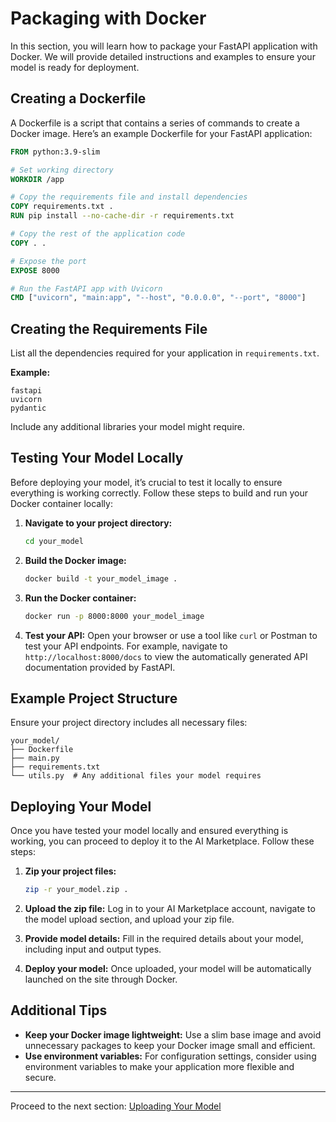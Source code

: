 
# Packaging with Docker

In this section, you will learn how to package your FastAPI application with Docker. We will provide detailed instructions and examples to ensure your model is ready for deployment.

## Creating a Dockerfile
A Dockerfile is a script that contains a series of commands to create a Docker image. Here’s an example Dockerfile for your FastAPI application:

```dockerfile
FROM python:3.9-slim

# Set working directory
WORKDIR /app

# Copy the requirements file and install dependencies
COPY requirements.txt .
RUN pip install --no-cache-dir -r requirements.txt

# Copy the rest of the application code
COPY . .

# Expose the port
EXPOSE 8000

# Run the FastAPI app with Uvicorn
CMD ["uvicorn", "main:app", "--host", "0.0.0.0", "--port", "8000"]
```

## Creating the Requirements File
List all the dependencies required for your application in `requirements.txt`.

**Example:**
```text
fastapi
uvicorn
pydantic
```
Include any additional libraries your model might require.

## Testing Your Model Locally
Before deploying your model, it’s crucial to test it locally to ensure everything is working correctly. Follow these steps to build and run your Docker container locally:

1. **Navigate to your project directory:**
   ```sh
   cd your_model
   ```

2. **Build the Docker image:**
   ```sh
   docker build -t your_model_image .
   ```

3. **Run the Docker container:**
   ```sh
   docker run -p 8000:8000 your_model_image
   ```

4. **Test your API:**
   Open your browser or use a tool like `curl` or Postman to test your API endpoints. For example, navigate to `http://localhost:8000/docs` to view the automatically generated API documentation provided by FastAPI.

## Example Project Structure
Ensure your project directory includes all necessary files:
```
your_model/
├── Dockerfile
├── main.py
├── requirements.txt
└── utils.py  # Any additional files your model requires
```

## Deploying Your Model
Once you have tested your model locally and ensured everything is working, you can proceed to deploy it to the AI Marketplace. Follow these steps:

1. **Zip your project files:**
   ```sh
   zip -r your_model.zip .
   ```

2. **Upload the zip file:**
   Log in to your AI Marketplace account, navigate to the model upload section, and upload your zip file.

3. **Provide model details:**
   Fill in the required details about your model, including input and output types.

4. **Deploy your model:**
   Once uploaded, your model will be automatically launched on the site through Docker.

## Additional Tips
- **Keep your Docker image lightweight:** Use a slim base image and avoid unnecessary packages to keep your Docker image small and efficient.
- **Use environment variables:** For configuration settings, consider using environment variables to make your application more flexible and secure.

---

Proceed to the next section: [Uploading Your Model](uploading_your_model.md)